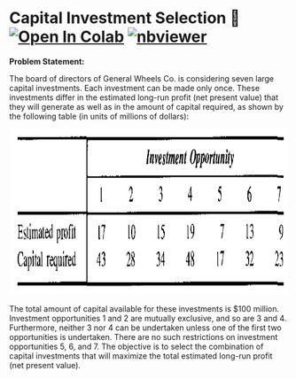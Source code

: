 # Capital Investment Selection 💸 <a href="https://colab.research.google.com/github/Pegah-Ardehkhani/Optimization-Problems-and-Solutions/blob/main/16.%20Capital%20Investment%20Selection/Capital%20Investment%20Selection.ipynb" target="_parent\"><img src="https://colab.research.google.com/assets/colab-badge.svg" alt="Open In Colab"/></a> [![nbviewer](https://img.shields.io/badge/render-nbviewer-orange.svg)](https://nbviewer.org/github/Pegah-Ardehkhani/Optimization-Problems-and-Solutions/blob/main/16.%20Capital%20Investment%20Selection/Capital%20Investment%20Selection.ipynb)

**Problem Statement:**

The board of directors of General Wheels Co. is considering seven large capital investments. Each investment can be made only once. These investments differ in the estimated long-run profit (net present value) that they will generate as well as in the amount of capital required, as shown by the following table (in units of millions of dollars): 

<p align="center">
  <img width="750" height="300" src="https://github.com/Pegah-Ardehkhani/Optimization-Problems-and-Solutions/blob/main/16.%20Capital%20Investment%20Selection/Table%2012.1.2.PNG">
</p>

The total amount of capital available for these investments is  $100 million. Investment opportunities $1$ and $2$ are mutually exclusive, and so are $3$ and $4$. Furthermore, neither $3$ nor $4$ can be undertaken unless one of the first two opportunities is undertaken. There are no such restrictions on investment opportunities $5$, $6$, and $7$. The objective is to select the combination of capital investments that will maximize the total estimated long-run profit (net present value).
